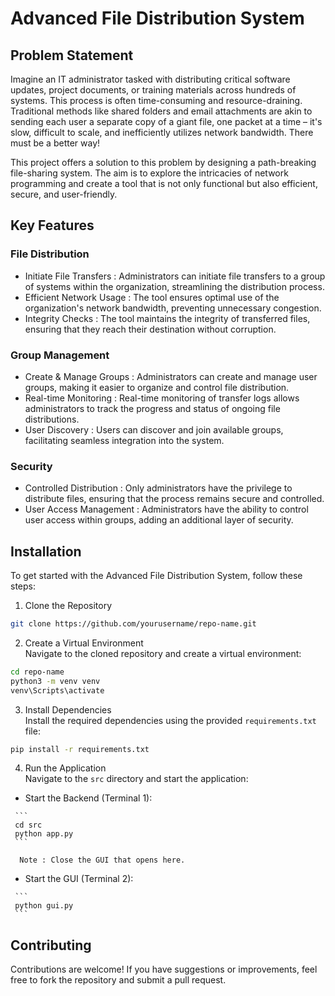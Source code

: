 
# Advanced File Distribution System

##  Problem Statement 
Imagine an IT administrator tasked with distributing critical software updates, project documents, or training materials across hundreds of systems. This process is often time-consuming and resource-draining. Traditional methods like shared folders and email attachments are akin to sending each user a separate copy of a giant file, one packet at a time – it's slow, difficult to scale, and inefficiently utilizes network bandwidth. There must be a better way!

This project offers a solution to this problem by designing a path-breaking file-sharing system. The aim is to explore the intricacies of network programming and create a tool that is not only functional but also efficient, secure, and user-friendly.

##  Key Features 

###  File Distribution 
-  Initiate File Transfers : Administrators can initiate file transfers to a group of systems within the organization, streamlining the distribution process.
-  Efficient Network Usage : The tool ensures optimal use of the organization's network bandwidth, preventing unnecessary congestion.
-  Integrity Checks : The tool maintains the integrity of transferred files, ensuring that they reach their destination without corruption.

###  Group Management 
-  Create & Manage Groups : Administrators can create and manage user groups, making it easier to organize and control file distribution.
-  Real-time Monitoring : Real-time monitoring of transfer logs allows administrators to track the progress and status of ongoing file distributions.
-  User Discovery : Users can discover and join available groups, facilitating seamless integration into the system.

###  Security 
-  Controlled Distribution : Only administrators have the privilege to distribute files, ensuring that the process remains secure and controlled.
-  User Access Management : Administrators have the ability to control user access within groups, adding an additional layer of security.

##  Installation 

To get started with the Advanced File Distribution System, follow these steps:

1.  Clone the Repository   
   ```bash
   git clone https://github.com/yourusername/repo-name.git
   ```

2.  Create a Virtual Environment   
   Navigate to the cloned repository and create a virtual environment:
   ```bash
   cd repo-name
   python3 -m venv venv
   venv\Scripts\activate
   ```

3.  Install Dependencies   
   Install the required dependencies using the provided `requirements.txt` file:
   ```bash
   pip install -r requirements.txt
   ```

4.  Run the Application   
   Navigate to the `src` directory and start the application:
   -  Start the Backend (Terminal 1): 

     ```
     cd src
     python app.py
     ```

      Note : Close the GUI that opens here.
   -  Start the GUI (Terminal 2): 

     ```
     python gui.py
     ```

##  Contributing 
Contributions are welcome! If you have suggestions or improvements, feel free to fork the repository and submit a pull request.


